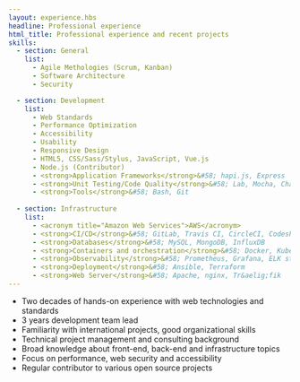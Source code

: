 ```yaml
---
layout: experience.hbs
headline: Professional experience
html_title: Professional experience and recent projects
skills:
  - section: General
    list:
      - Agile Methologies (Scrum, Kanban)
      - Software Architecture
      - Security

  - section: Development
    list:
      - Web Standards
      - Performance Optimization
      - Accessibility
      - Usability
      - Responsive Design
      - HTML5, CSS/Sass/Stylus, JavaScript, Vue.js
      - Node.js (Contributor)
      - <strong>Application Frameworks</strong>&#58; hapi.js, Express
      - <strong>Unit Testing/Code Quality</strong>&#58; Lab, Mocha, Chai, Jest, ESLint
      - <strong>Tools</strong>&#58; Bash, Git
      
  - section: Infrastructure
    list:
      - <acronym title="Amazon Web Services">AWS</acronym>
      - <strong>CI/CD</strong>&#58; GitLab, Travis CI, CircleCI, Codeship, Jenkins
      - <strong>Databases</strong>&#58; MySQL, MongoDB, InfluxDB
      - <strong>Containers and orchestration</strong>&#58; Docker, Kubernetes, Helm
      - <strong>Observability</strong>&#58; Prometheus, Grafana, ELK stack (ElasticSearch, Logstash, Kibana)
      - <strong>Deployment</strong>&#58; Ansible, Terraform
      - <strong>Web Server</strong>&#58; Apache, nginx, Tr&aelig;fik
---
```


- Two decades of hands-on experience with web technologies and standards
- 3 years development team lead
- Familiarity with international projects, good organizational skills
- Technical project management and consulting background
- Broad knowledge about front-end, back-end and infrastructure topics
- Focus on performance, web security and accessibility
- Regular contributor to various open source projects
